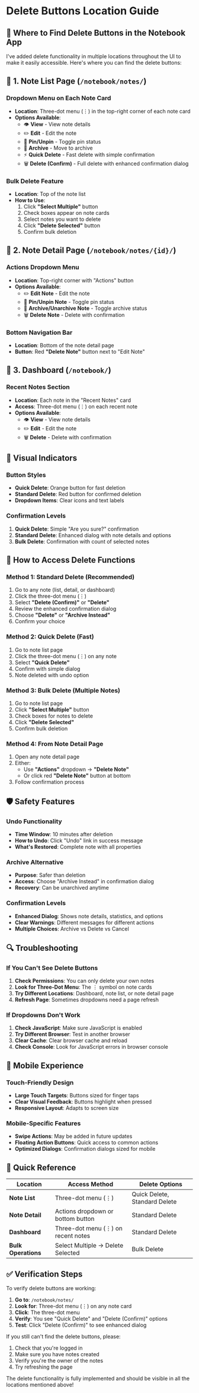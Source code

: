 # Delete Buttons Location Guide

## 🎯 **Where to Find Delete Buttons in the Notebook App**

I've added delete functionality in multiple locations throughout the UI to make it easily accessible. Here's where you can find the delete buttons:

## 📍 **1. Note List Page** (`/notebook/notes/`)

### **Dropdown Menu on Each Note Card**
- **Location**: Three-dot menu (⋮) in the top-right corner of each note card
- **Options Available**:
  - 👁️ **View** - View note details
  - ✏️ **Edit** - Edit the note
  - 📌 **Pin/Unpin** - Toggle pin status
  - 📁 **Archive** - Move to archive
  - ⚡ **Quick Delete** - Fast delete with simple confirmation
  - 🗑️ **Delete (Confirm)** - Full delete with enhanced confirmation dialog

### **Bulk Delete Feature**
- **Location**: Top of the note list
- **How to Use**:
  1. Click **"Select Multiple"** button
  2. Check boxes appear on note cards
  3. Select notes you want to delete
  4. Click **"Delete Selected"** button
  5. Confirm bulk deletion

## 📍 **2. Note Detail Page** (`/notebook/notes/{id}/`)

### **Actions Dropdown Menu**
- **Location**: Top-right corner with "Actions" button
- **Options Available**:
  - ✏️ **Edit Note** - Edit the note
  - 📌 **Pin/Unpin Note** - Toggle pin status
  - 📁 **Archive/Unarchive Note** - Toggle archive status
  - 🗑️ **Delete Note** - Delete with confirmation

### **Bottom Navigation Bar**
- **Location**: Bottom of the note detail page
- **Button**: Red **"Delete Note"** button next to "Edit Note"

## 📍 **3. Dashboard** (`/notebook/`)

### **Recent Notes Section**
- **Location**: Each note in the "Recent Notes" card
- **Access**: Three-dot menu (⋮) on each recent note
- **Options Available**:
  - 👁️ **View** - View note details
  - ✏️ **Edit** - Edit the note
  - 🗑️ **Delete** - Delete with confirmation

## 🎨 **Visual Indicators**

### **Button Styles**
- **Quick Delete**: Orange button for fast deletion
- **Standard Delete**: Red button for confirmed deletion
- **Dropdown Items**: Clear icons and text labels

### **Confirmation Levels**
1. **Quick Delete**: Simple "Are you sure?" confirmation
2. **Standard Delete**: Enhanced dialog with note details and options
3. **Bulk Delete**: Confirmation with count of selected notes

## 🔧 **How to Access Delete Functions**

### **Method 1: Standard Delete (Recommended)**
1. Go to any note (list, detail, or dashboard)
2. Click the three-dot menu (⋮)
3. Select **"Delete (Confirm)"** or **"Delete"**
4. Review the enhanced confirmation dialog
5. Choose **"Delete"** or **"Archive Instead"**
6. Confirm your choice

### **Method 2: Quick Delete (Fast)**
1. Go to note list page
2. Click the three-dot menu (⋮) on any note
3. Select **"Quick Delete"**
4. Confirm with simple dialog
5. Note deleted with undo option

### **Method 3: Bulk Delete (Multiple Notes)**
1. Go to note list page
2. Click **"Select Multiple"** button
3. Check boxes for notes to delete
4. Click **"Delete Selected"**
5. Confirm bulk deletion

### **Method 4: From Note Detail Page**
1. Open any note detail page
2. Either:
   - Use **"Actions"** dropdown → **"Delete Note"**
   - Or click red **"Delete Note"** button at bottom
3. Follow confirmation process

## 🛡️ **Safety Features**

### **Undo Functionality**
- **Time Window**: 10 minutes after deletion
- **How to Undo**: Click "Undo" link in success message
- **What's Restored**: Complete note with all properties

### **Archive Alternative**
- **Purpose**: Safer than deletion
- **Access**: Choose "Archive Instead" in confirmation dialog
- **Recovery**: Can be unarchived anytime

### **Confirmation Levels**
- **Enhanced Dialog**: Shows note details, statistics, and options
- **Clear Warnings**: Different messages for different actions
- **Multiple Choices**: Archive vs Delete vs Cancel

## 🔍 **Troubleshooting**

### **If You Can't See Delete Buttons**

1. **Check Permissions**: You can only delete your own notes
2. **Look for Three-Dot Menu**: The ⋮ symbol on note cards
3. **Try Different Locations**: Dashboard, note list, or note detail page
4. **Refresh Page**: Sometimes dropdowns need a page refresh

### **If Dropdowns Don't Work**
1. **Check JavaScript**: Make sure JavaScript is enabled
2. **Try Different Browser**: Test in another browser
3. **Clear Cache**: Clear browser cache and reload
4. **Check Console**: Look for JavaScript errors in browser console

## 📱 **Mobile Experience**

### **Touch-Friendly Design**
- **Large Touch Targets**: Buttons sized for finger taps
- **Clear Visual Feedback**: Buttons highlight when pressed
- **Responsive Layout**: Adapts to screen size

### **Mobile-Specific Features**
- **Swipe Actions**: May be added in future updates
- **Floating Action Buttons**: Quick access to common actions
- **Optimized Dialogs**: Confirmation dialogs sized for mobile

## 🎯 **Quick Reference**

| Location | Access Method | Delete Options |
|----------|---------------|----------------|
| **Note List** | Three-dot menu (⋮) | Quick Delete, Standard Delete |
| **Note Detail** | Actions dropdown or bottom button | Standard Delete |
| **Dashboard** | Three-dot menu (⋮) on recent notes | Standard Delete |
| **Bulk Operations** | Select Multiple → Delete Selected | Bulk Delete |

## ✅ **Verification Steps**

To verify delete buttons are working:

1. **Go to**: `/notebook/notes/`
2. **Look for**: Three-dot menu (⋮) on any note card
3. **Click**: The three-dot menu
4. **Verify**: You see "Quick Delete" and "Delete (Confirm)" options
5. **Test**: Click "Delete (Confirm)" to see enhanced dialog

If you still can't find the delete buttons, please:
1. Check that you're logged in
2. Make sure you have notes created
3. Verify you're the owner of the notes
4. Try refreshing the page

The delete functionality is fully implemented and should be visible in all the locations mentioned above!

